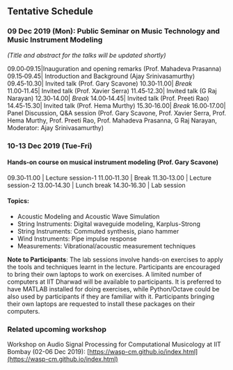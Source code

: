 ## Tentative Schedule
### 09 Dec 2019 (Mon): Public Seminar on Music Technology and Music Instrument Modeling

_(Title and abstract for the talks will be updated shortly)_

 09.00&#x2011;09.15|Inauguration and opening remarks (Prof. Mahadeva Prasanna)
 09.15&#x2011;09.45|	Introduction and Background (Ajay Srinivasamurthy)
 09.45&#x2011;10.30|	Invited talk (Prof. Gary Scavone)
 10.30&#x2011;11.00|	_Break_
 11.00&#x2011;11.45|		Invited talk (Prof. Xavier Serra)
 11.45&#x2011;12.30|		Invited talk (G Raj Narayan)
 12.30&#x2011;14.00|		_Break_
 14.00&#x2011;14.45| 	Invited talk (Prof. Preeti Rao)
 14.45&#x2011;15.30|		Invited talk (Prof. Hema Murthy)
 15.30&#x2011;16.00| _Break_
 16.00&#x2011;17.00| Panel Discussion, Q&A session (Prof. Gary Scavone, Prof. Xavier Serra, Prof. Hema Murthy, Prof. Preeti Rao, Prof. Mahadeva Prasanna, G Raj Narayan, Moderator: Ajay Srinivasamurthy)

### 10-13 Dec 2019 (Tue-Fri)
#### Hands-on course on musical instrument modeling (Prof. Gary Scavone)

09.30&#x2011;11.00 | Lecture session-1
11.00&#x2011;11.30 |	Break
11.30&#x2011;13.00	|	Lecture session-2
13.00&#x2011;14.30	|	Lunch break
14.30&#x2011;16.30	|	Lab session

#### Topics:
* Acoustic Modeling and Acoustic Wave Simulation
* String Instruments: Digital waveguide modeling, Karplus-Strong
* String Instruments: Commuted synthesis, piano hammer
* Wind Instruments: Pipe impulse response
* Measurements: Vibrational/acoustic measurement techniques

**Note to Participants**: The lab sessions involve hands-on exercises to apply the tools and techniques learnt in the lecture. Participants are encouraged to bring their own laptops to work on exercises. A limited number of computers at IIT Dharwad will be available to participants. It is preferred to have MATLAB installed for doing exercises, while Python/Octave could be also used by participants if they are familiar with it. Participants bringing their own laptops are requested to install these packages on their computers. 

### Related upcoming workshop
Workshop on Audio Signal Processing for Computational Musicology at IIT Bombay (02-06 Dec 2019): [https://wasp-cm.github.io/index.html](https://wasp-cm.github.io/index.html)

